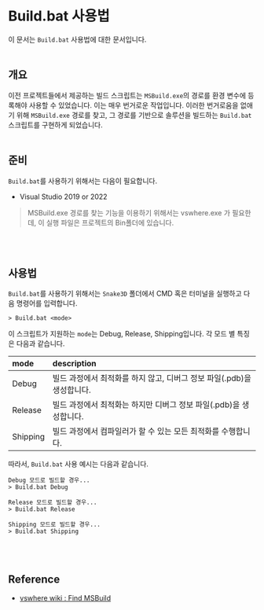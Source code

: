 # Build.bat 사용법

이 문서는 `Build.bat` 사용법에 대한 문서입니다.
<br><br>


## 개요

이전 프로젝트들에서 제공하는 빌드 스크립트는 `MSBuild.exe`의 경로를 환경 변수에 등록해야 사용할 수 있었습니다. 이는 매우 번거로운 작업입니다. 이러한 번거로움을 없애기 위해 `MSBuild.exe` 경로를 찾고, 그 경로를 기반으로 솔루션을 빌드하는 `Build.bat` 스크립트를 구현하게 되었습니다.
<br><br>



## 준비

`Build.bat`를 사용하기 위해서는 다음이 필요합니다.

- Visual Studio 2019 or 2022

> MSBuild.exe 경로를 찾는 기능을 이용하기 위해서는 vswhere.exe 가 필요한데, 이 실행 파일은 프로젝트의 Bin폴더에 있습니다.

<br><br>



## 사용법

`Build.bat`를 사용하기 위해서는 `Snake3D` 폴더에서 CMD 혹은 터미널을 실행하고 다음 명령어를 입력합니다.

```
> Build.bat <mode>
```

이 스크립트가 지원하는 `mode`는 Debug, Release, Shipping입니다. 각 모드 별 특징은 다음과 같습니다.

| mode | description |
|:---|:---|
| Debug | 	빌드 과정에서 최적화를 하지 않고, 디버그 정보 파일(.pdb)을 생성합니다. |
| Release | 빌드 과정에서 최적화는 하지만 디버그 정보 파일(.pdb)을 생성합니다. |
| Shipping | 빌드 과정에서 컴파일러가 할 수 있는 모든 최적화를 수행합니다. |

따라서, `Build.bat` 사용 예시는 다음과 같습니다.

```
Debug 모드로 빌드할 경우...
> Build.bat Debug

Release 모드로 빌드할 경우...
> Build.bat Release

Shipping 모드로 빌드할 경우...
> Build.bat Shipping
```
<br><br>


## Reference
- [vswhere wiki : Find MSBuild](https://github.com/microsoft/vswhere/wiki/Find-MSBuild)